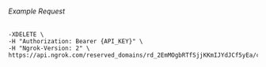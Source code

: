 
###### Example Request
```curl \
-XDELETE \
-H "Authorization: Bearer {API_KEY}" \
-H "Ngrok-Version: 2" \
https://api.ngrok.com/reserved_domains/rd_2EmMOgbRTfSjjKKmIJYdJCf5yEa/certificate
